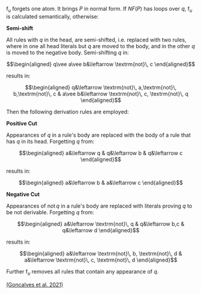 $\mathsf{f}_u$ forgets one atom.
It brings $P$ in normal form.
If $NF(P)$ has loops over $q$, $\mathsf{f}_u$ is calculated semantically, otherwise:

**Semi-shift**

All rules with $q$ in the head, are semi-shifted, i.e. replaced with two rules, where in one all head literals but $q$ are moved to the body, and in the other $q$ is moved to the negative body.
Semi-shifting $q$ in:

$$\begin{aligned}
q\vee a\vee b&\leftarrow \textrm{not}\, c
\end{aligned}$$

results in:

$$\begin{aligned}
q&\leftarrow \textrm{not}\, a,\textrm{not}\, b,\textrm{not}\, c &
a\vee b&\leftarrow \textrm{not}\, c, \textrm{not}\, q
\end{aligned}$$

Then the following derivation rules are employed:

**Positive Cut**

Appearances of $q$ in a rule's body are replaced with the body of a rule that has $q$ in its head.
Forgetting $q$ from:

$$\begin{aligned}
a&\leftarrow q &
q&\leftarrow b &
q&\leftarrow c
\end{aligned}$$

results in:

$$\begin{aligned}
a&\leftarrow b &
a&\leftarrow c
\end{aligned}$$

**Negative Cut**

Appearances of $\textrm{not}\, q$ in a rule's body are replaced with literals proving $q$ to be not derivable.
Forgetting $q$ from:

$$\begin{aligned}
a&\leftarrow \textrm{not}\, q &
q&\leftarrow b,c &
q&\leftarrow d
\end{aligned}$$

results in:

$$\begin{aligned}
a&\leftarrow \textrm{not}\, b, \textrm{not}\, d &
a&\leftarrow \textrm{not}\, c, \textrm{not}\, d
\end{aligned}$$

Further $\mathsf{f}_u$ removes all rules that contain any appearance of $q$.

[(Goncalves et al. 2021)](a "Gonc¸alves, R.; Janhunen, T.; Knorr, M.; and Leite, J. 2021. On syntactic forgetting under uniform equivalence. In Proceedings of (JELIA-21), volume 12678 of Lecture Notes in Computer Science, 297–312. Springer.")
